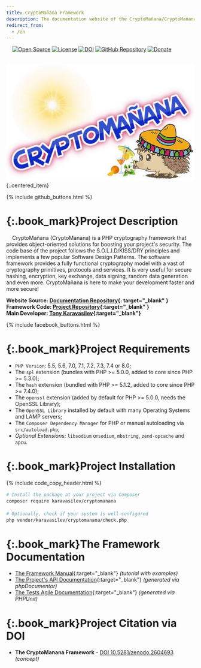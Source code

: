 ```yaml
---
title: CryptoMañana Framework
description: The documentation website of the CryptoMañana/CryptoManana cryptography PHP framework.
redirect_from:
  - /en
---
```


&nbsp;&nbsp;&nbsp; [![Open Source](https://img.shields.io/badge/Framework-FREE-success.svg?style=flat-square&cacheSeconds=7200)](https://en.wikipedia.org/wiki/Open-source_software)
[![License](https://img.shields.io/github/license/TonyKaravasilev/CryptoMananaDocs.svg?color=important&label=License&style=flat-square&cacheSeconds=7200)](https://github.com/TonyKaravasilev/CryptoMananaDocs/blob/master/LICENSE)
[![DOI](https://zenodo.org/badge/DOI/10.5281/zenodo.2604693.svg)](https://doi.org/10.5281/zenodo.2604693)
[![GitHub Repository](https://img.shields.io/badge/GitHub-URL-red.svg?style=flat-square&logo=github&cacheSeconds=7200)](https://github.com/TonyKaravasilev/CryptoManana)
[![Donate](https://img.shields.io/badge/Donate-PayPal-RebeccaPurple.svg?style=flat-square&logo=paypal&cacheSeconds=7200)](https://www.paypal.com/cgi-bin/webscr?cmd=_donations&business=BFKJXWRLFTFQA&currency_code=USD&source=url) <br><br>

[![CryptoManana Logo](images/CryptoMananaLogo.jpg "CryptoMañana")](https://github.com/TonyKaravasilev/CryptoManana){:.centered_item}

{% include github_buttons.html %}

# [](#project-description){:.book_mark}Project Description #

&nbsp;&nbsp;&nbsp;&nbsp;CryptoMañana (CryptoManana) is a PHP cryptography framework that provides object-oriented
solutions for boosting your project's security. The code base of the project follows the S.O.L.I.D/KISS/DRY principles
and implements a few popular Software Design Patterns. The software framework provides a fully functional cryptography
model with a vast of cryptography primitives, protocols and services. It is very useful for secure hashing, encryption,
key exchange, data signing, random data generation and even more. CryptoMañana is here to make your development faster
and more secure!

**Website Source: [Documentation Repository](https://github.com/TonyKaravasilev/CryptoMananaDocs "CryptoMananaDocs"){:
target="_blank"
}**<br>
**Framework Code: [Project Repository](https://github.com/TonyKaravasilev/CryptoManana "CryptoManana"){:target="_blank"
}**<br>
**Main Developer: [Tony Karavasilev](https://karavasilev.info "Tony Karavasilev"){:target="_blank"}**

{% include facebook_buttons.html %}

# [](#project-requirements){:.book_mark}Project Requirements #

- `PHP Version`: 5.5, 5.6, 7.0, 7.1, 7.2, 7.3, 7.4 or 8.0;
- The `spl` extension (bundles with PHP >= 5.0.0, added to core since PHP >= 5.3.0);
- The `hash` extension (bundled with PHP >= 5.1.2, added to core since PHP >= 7.4.0);
- The `openssl` extension (added by default for PHP >= 5.0.0, needs the OpenSSL Library);
- The `OpenSSL Library` installed by default with many Operating Systems and LAMP servers;
- The `Composer Dependency Manager` for PHP or manual autoloading via `src/autoload.php`;
- *Optional Extensions:* `libsodium` or`sodium`, `mbstring`, `zend-opcache` and `apcu`.

# [](#project-installation){:.book_mark}Project Installation #

{% include code_copy_header.html %}

```bash
# Install the package at your project via Composer
composer require karavasilev/cryptomanana

# Optionally, check if your system is well-configured
php vendor/karavasilev/cryptomanana/check.php
```

# [](#the-framework-documentation){:.book_mark}The Framework Documentation #

- [The Framework Manual](docs/ "The CryptoManana Manual"){:target="_blank"} *(tutorial with examples)*
- [The Project's API Documentation](api/ "The API Documentation"){:target="_blank"} *(generated via phpDocumentor)*
- [The Tests Agile Documentation](testdox/ "The Tests Agile Documentation"){:target="_blank"} *(generated via PHPUnit)*

# [](#project-citation-via-doi){:.book_mark}Project Citation via DOI #

- **The CryptoManana Framework** - [DOI 10.5281/zenodo.2604693](https://doi.org/10.5281/zenodo.2604693) *(concept)*
